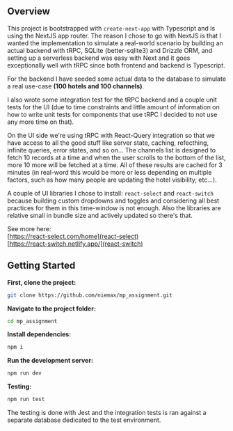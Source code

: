 ## Overview

This project is bootstrapped with `create-next-app` with Typescript and is using the NextJS app router. The reason I chose to go with NextJS is that I wanted the implementation to simulate a real-world scenario by building an actual backend with tRPC, SQLite (better-sqlite3) and Drizzle ORM, and setting up a serverless backend was easy with Next and it goes exceptionally well with tRPC since both frontend and backend is Typescript. 

For the backend I have seeded some actual data to the database to simulate a real use-case **(100 hotels and 100 channels)**.

I also wrote some integration test for the tRPC backend and a couple unit tests for the UI (due to time constraints and little amount of information on how to write unit tests for components that use tRPC I decided to not use any more time on that).

On the UI side we're using tRPC with React-Query integration so that we have access to all the good stuff like server state, caching, refecthing, infinite queries, error states, and so on... The channels list is designed to fetch 10 records at a time and when the user scrolls to the bottom of the list, more 10 more will be fetched at a time. All of these results are cached for 3 minutes (in real-word this would be more or less depending on multiple factors, such as how many people are updating the hotel visibility, etc...).

A couple of UI libraries I chose to install: `react-select` and `react-switch` because building custom dropdowns and toggles and considering all best practices for them in this time-window is not enough. Also the libraries are relative small in bundle size and actively updated so there's that.

See more here: <br />
[https://react-select.com/home](react-select)
<br />
[https://react-switch.netlify.app/](react-switch)

## Getting Started

**First, clone the project:**

```bash
git clone https://github.com/niemax/mp_assignment.git
```

**Navigate to the project folder:**

```bash
cd mp_assignment
```

**Install dependencies:**

```bash
npm i
```

**Run the development server:**

```bash
npm run dev
```

**Testing:**

```bash
npm run test
```

The testing is done with Jest and the integration tests is ran against a separate database dedicated to the test environment.
